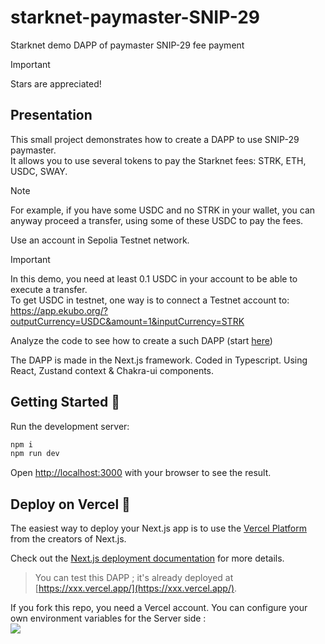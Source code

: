 # starknet-paymaster-SNIP-29
Starknet demo DAPP of paymaster SNIP-29 fee payment


> [!IMPORTANT]
> Stars are appreciated!

## Presentation

This small project demonstrates how to create a DAPP to use SNIP-29 paymaster.  
It allows you to use several tokens to pay the Starknet fees: STRK, ETH, USDC, SWAY. 

> [!NOTE]
> For example, if you have some USDC and no STRK in your wallet, you can anyway proceed a transfer, using some of these USDC to pay the fees.
> 
> Use an account in Sepolia Testnet network.

> [!IMPORTANT]
> In this demo, you need at least 0.1 USDC in your account to be able to execute a transfer.  
> To get USDC in testnet, one way is to connect a Testnet account to: https://app.ekubo.org/?outputCurrency=USDC&amount=1&inputCurrency=STRK

Analyze the code to see how to create a such DAPP (start [here](src/app/page.tsx))  

The DAPP is made in the Next.js framework. Coded in Typescript. Using React, Zustand context & Chakra-ui components.

## Getting Started 🚀

Run the development server:

```bash
npm i
npm run dev
```

Open [http://localhost:3000](http://localhost:3000) with your browser to see the result.  

## Deploy on Vercel 🎊

The easiest way to deploy your Next.js app is to use the [Vercel Platform](https://vercel.com/new?utm_medium=default-template&filter=next.js&utm_source=create-next-app&utm_campaign=create-next-app-readme) from the creators of Next.js.

Check out the [Next.js deployment documentation](https://nextjs.org/docs/deployment) for more details.

> You can test this DAPP ; it's already deployed at [https://xxx.vercel.app/](https://xxx.vercel.app/).

If you fork this repo, you need a Vercel account. You can configure your own environment variables for the Server side :  
![](./Images/vercelEnv.png)